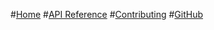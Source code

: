 #[Home](content/index.md)
#[API Reference](api/index.md)
#[Contributing](content/contributing/index.md)
#[GitHub](https://www.github.com/nanoframework)
